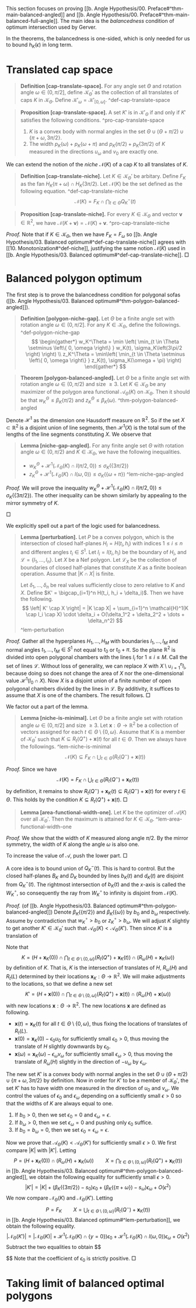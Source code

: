 This section focuses on proving [[b. Angle Hypothesis/00. Preface#^thm-main-balanced-angled]] and [[b. Angle Hypothesis/00. Preface#^thm-main-balanced-full-angle]]. The main idea is the _balancedness_ condition of optimum intersection used by Gerver.

In the theorems, the balancedness is one-sided, which is only needed for us to bound $h_K(\epsilon)$ in long term.

# Translated cap space

> __Definition [cap-translate-space].__ For any angle set $\Theta$ and rotation angle $\omega \in (0, \pi/2]$, define $\mathcal{K}_\Theta'$ as the collection of all translates of caps $K$ in $\mathcal{K}_\Theta$. Define $\mathcal{K}'_{\omega} = \mathcal{K}'_{[0, \omega]}$. ^def-cap-translate-space

> __Proposition [cap-translate-space].__ A set $K'$ is in $\mathcal{K}'_{\Theta}$ if and only if $K'$ satisfies the following conditions. ^pro-cap-translate-space
> 
> 1. $K$ is a convex body with normal angles in the set $\Theta \cup (\Theta + \pi/2) \cup \left\{ \pi + \omega, 3\pi/2 \right\}$.
> 2. The width $p_K(\omega) + p_K(\omega + \pi)$ and $p_K(\pi/2) + p_K(3\pi/2)$ of $K$ measured in the directions $u_\omega$ and $v_0$ are exactly one.

We can extend the notion of the _niche_ $\mathcal{N}(K)$ of a cap $K$ to all translates of $K$.

> __Definition [cap-translate-niche].__ Let $K \in \mathcal{K}_\Theta'$ be arbitary. Define $F_K$ as the fan $H_K(\pi + \omega) \cap H_K(3\pi/2)$. Let $\mathcal{N}(K)$ be the set defined as the following equation. ^def-cap-translate-niche
$$
\mathcal{N}(K) = F_K \cap \bigcap_{t \in \Theta} Q^-_K(t)
$$

> __Proposition [cap-translate-niche].__ For every $K \in \mathcal{K}_\Theta$ and vector $\mathbf{v} \in \mathbb{R}^2$, we have $\mathcal{N}(K + \mathbf{v}) = \mathcal{N}(K) + \mathbf{v}$. ^pro-cap-translate-niche

_Proof._ Note that if $K \in \mathcal{K}_\Theta$, then we have $F_K = F_\omega$ so [[b. Angle Hypothesis/03. Balanced optimum#^def-cap-translate-niche]] agrees with [[10. Monotonization#^def-niche]], justifying the same notion $\mathcal{N}(K)$ used in [[b. Angle Hypothesis/03. Balanced optimum#^def-cap-translate-niche]]. □

# Balanced polygon optimum

The first step is to prove the balancedness condition for polygonal sofas ([[b. Angle Hypothesis/03. Balanced optimum#^thm-polygon-balanced-angled]]).

> __Definition [polygon-niche-gap].__ Let $\Theta$ be a finite angle set with rotation angle $\omega \in (0, \pi/2]$. For any $K \in \mathcal{K}_\Theta$, define the followings. ^def-polygon-niche-gap
$$
\begin{gather*}
w_K^\Theta = \min \left( \min_{t \in \Theta \setminus \left\{ 0, \omega \right\} } w_K(t), \sigma_K\left(3\pi/2 \right)  \right) \\
z_K^\Theta = \min\left( \min_{t \in \Theta \setminus \left\{ 0, \omega \right\} } z_K(t), \sigma_K(\omega + \pi) \right) 
\end{gather*}
$$

> __Theorem [polygon-balanced-angled].__ Let $\Theta$ be a finite angle set with rotation angle $\omega \in (0, \pi/2)$ and size $\geq 3$. Let $K \in \mathcal{K}_\Theta$ be any maximizer of the polygon area functional $\mathcal{A}_{\Theta}(K)$ on $\mathcal{K}_\Theta$. Then it should be that $w_K^\Theta \leq \beta_K(\pi/2)$ and $z_K^\Theta \leq \beta_K\left(\omega\right)$. ^thm-polygon-balanced-angled

Denote $\mathcal{H}^1$ as the dimension one Hausdorff measure on $\mathbb{R}^2$. So if the set $X \subset \mathbb{R}^2$ is a disjoint union of line segments, then $\mathcal{H}^1(X)$ is the total sum of the lengths of the line segments constituting $X$. We observe that 

> __Lemma [niche-gap-angled].__ For any finite angle set $\Theta$ with rotation angle $\omega \in (0, \pi/2)$ and $K \in \mathcal{K}_\Theta$, we have the following inequalities.
> 
> - $w_K^\Theta + \mathcal{H}^1\left( \mathcal{N}_\Theta(K) \cap l(\pi/2, 0) \right) \leq \sigma_K(\left\{ 3\pi/2 \right\})$
> - $z_K^{\Theta} + \mathcal{H}^1\left( \mathcal{N}_\Theta(K) \cap l(\omega, 0) \right) \leq \sigma_K(\left\{ \omega + \pi \right\})$ 
> ^lem-niche-gap-angled

_Proof._ We will prove the inequality $w_K^\Theta + \mathcal{H}^1\left( \mathcal{N}_\Theta(K) \cap l(\pi/2, 0) \right) \leq \sigma_K(\left\{ 3\pi/2 \right\})$. The other inequality can be shown similarly by appealing to the mirror symmetry of $K$.


□

We explicitly spell out a part of the logic used for balancedness.

> __Lemma [perturbation].__ Let $P$ be a convex polygon, which is the intersection of closed half-planes $H_i = H(t_i, h_i)$ with indices $1 \leq i \leq n$ and different angles $t_i \in S^1$. Let $l_i = l(t_i, h_i)$ be the boundary of $H_i$, and $\mathcal{L} = \left\{ l_1, \dots, l_n \right\}$. Let $X$ be a Nef polygon. Let $\mathcal{L}_X$ be the collection of boundaries of closed half-planes that constitute $X$ as a finite boolean operation. Assume that $|K \cap X|$ is finite.
> 
> Let $\delta_1, \dots, \delta_n$ be real values sufficiently close to zero relative to $K$ and $X$. Define $K' = \bigcap_{i=1}^n H(t_i, h_i + \delta_i)$. Then we have the following.
$$
\left| K' \cap X \right| = |K \cap X| + \sum_{i=1}^n \mathcal{H}^1(K \cap l_i \cap X) \cdot \delta_i + O(\delta_1^2 + \delta_2^2 + \dots + \delta_n^2)
$$
> ^lem-perturbation

_Proof._ Gather all the hyperplanes $H_1, \dots, H_M$ with boundaries $l_1, \dots, l_M$ and normal angles $t_1, \dots, t_M \in S^1$ not equal to $t_0$ or $t_0 + \pi$. So the plane $\mathbb{R}^2$ is divided into open polygonal chambers with the lines $l_i$ for $1 \leq i \leq M$. Call the set of lines $\mathcal{L}$. Without loss of generality, we can replace $X$ with $X \setminus \cup_{i=1}^{n} l_i$, because doing so does not change the area of $X$ nor the one-dimensional value $\mathcal{H}^1(l_0 \cap X)$. Now $X$ is a disjoint union of a finite number of open polygonal chambers divided by the lines in $\mathcal{L}$. By additivity, it suffices to assume that $X$ is one of the chambers. The result follows. □

We factor out a part of the lemma.

> __Lemma [niche-is-minimal].__ Let $\Theta$ be a finite angle set with rotation angle $\omega \in (0, \pi/2]$ and size $\geq 3$. Let $\mathbf{x} : \Theta \to \mathbb{R}^2$ be a collection of vectors assigned for each $t \in \Theta \setminus \left\{ 0, \omega \right\}$. Assume that $K$ is a member of $\mathcal{K}_\Theta'$ such that $K \subseteq R_t(Q^+) + \mathbf{x}(t)$ for all $t \in \Theta$. Then we always have the followings. ^lem-niche-is-minimal
$$
\mathcal{N}(K) \subseteq F_K \cap \bigcup_{t \in \Theta} \left( R_t(Q^-) + \mathbf{x}(t) \right)
$$

_Proof._ Since we have
$$
\mathcal{N}(K) = F_K \cap \bigcup_{t \in \Theta} \left(R_t(Q^-) + \mathbf{x}_K(t) \right) 
$$
by definition, it remains to show $R_t(Q^-) + \mathbf{x}_K(t) \subseteq R_t(Q^-) + \mathbf{x}(t)$ for every $t \in \Theta$. This holds by the condition $K \subseteq R_t(Q^+) + \mathbf{x}(t)$. □

> __Lemma [area-functional-width-one].__ Let $K$ be the optimizer of $\mathcal{A}(K)$ over all $\mathcal{K}_\Theta'$. Then the maximum is attained for $K \in \mathcal{K}_\Theta$.
> ^lem-area-functional-width-one

_Proof._ We show that the width of $K$ measured along angle $\pi/2$. By the mirror symmetry, the width of $K$ along the angle $\omega$ is also one.

To increase the value of $\mathcal{A}$, push the lower part. □

A core idea is to bound union of $Q^-_K(t)$. This is hard to control. But the closed half-planes $B_K$ and $D_K$ bounded by lines $b_K(t)$ and $d_K(t)$ are disjoint from $Q^-_K(t)$. The rightmost intersection of $b_K(t)$ and the $x$-axis is called the $W_K^\circ$, so consequently the ray from $W_K^\circ$ to infinity is disjoint from $\mathcal{N}(K)$. 


_Proof._ (of [[b. Angle Hypothesis/03. Balanced optimum#^thm-polygon-balanced-angled]]) Denote $\beta_K(\left\{ \pi/2 \right\})$ and $\beta_K(\left\{ \omega \right\})$ by $b_0$ and $b_\omega$ respectively. Assume by contradiction that $w_K^\circ > b_0$ or $z_K^\circ > b_\omega$. We will adjust $K$ slightly to get another $K' \in \mathcal{K}_{\Theta}'$ such that $\mathcal{A}_{\Theta}(K) < \mathcal{A}_{\Theta}(K')$. Then since $K'$ is a translation of 

Note that
$$
K = (H + \mathbf{x}_K(0)) \cap \bigcap_{t \in \Theta \setminus \left\{ 0, \omega \right\} } (R_t(Q^+) + \mathbf{x}_K(t)) \cap (R_\omega(H) + \mathbf{x}_K(\omega))
$$
by definition of $K$. That is, $K$ is the intersection of translates of $H$, $R_\omega(H)$ and $R_t(L)$ determined by their locations $\mathbf{x}_K : \Theta \to \mathbb{R}^2$. We will make adjustments to the locations, so that we define a new set
$$
K' = (H + \mathbf{x}(0)) \cap \bigcap_{t \in \Theta \setminus \left\{ 0, \omega \right\} } (R_t(Q^+) + \mathbf{x}(t)) \cap (R_\omega(H) + \mathbf{x}(\omega))
$$
with new locations $\mathbf{x} : \Theta \to \mathbb{R}^2$. The new locations $\mathbf{x}$ are defined as following.

-  $\mathbf{x}(t) = \mathbf{x}_K(t)$ for all $t \in \Theta \setminus \left\{ 0, \omega \right\}$, thus fixing the locations of translates of $R_t(L)$.
-  $\mathbf{x}(0) = \mathbf{x}_K(0) - \epsilon_0 u_0$ for sufficiently small $\epsilon_0 > 0$, thus moving the translate of $H$ slightly downwards by $\epsilon_0$.
-  $\mathbf{x}(\omega) = \mathbf{x}_K(\omega) - \epsilon_\omega v_\omega$ for sufficiently small $\epsilon_\omega > 0$, thus moving the translate of $R_\omega(H)$ slightly in the direction of $-u_\omega$ by $\epsilon_\omega$.

The new set $K'$ is a convex body with normal angles in the set $\Theta \cup (\Theta + \pi/2) \cup \left\{ \pi + \omega, 3\pi/2 \right\}$ by definition. Now in order for $K'$ to be a member of $\mathcal{K}_\Theta'$, the set $K'$ has to have width one measured in the direction of $u_0$ and $v_\omega$. We control the values of $\epsilon_0$ and $\epsilon_\omega$ depending on a sufficiently small $\epsilon > 0$ so that the widths of $K$ are always equal to one.

1. If $b_0 > 0$, then we set $\epsilon_0 = 0$ and $\epsilon_\omega = \epsilon$. 
2. If $b_\omega > 0$, then we set $\epsilon_\omega = 0$ and pushing only $\epsilon_0$ suffice.
3. If $b_0 = b_\omega = 0$, then we set $\epsilon_0 = \epsilon_\omega = \epsilon$.

Now we prove that $\mathcal{A}_\Theta(K) < \mathcal{A}_\Theta(K')$ for sufficiently small $\epsilon > 0$. We first compare $|K|$ with $|K'|$. Letting
$$
P = (H + \mathbf{x}_K(0)) \cap (R_\omega(H) + \mathbf{x}_K(\omega)) \qquad X = \bigcap_{t \in \Theta \setminus \left\{ 0, \omega \right\} } (R_t(Q^+) + \mathbf{x}_K(t))
$$
in [[b. Angle Hypothesis/03. Balanced optimum#^thm-polygon-balanced-angled]], we obtain the following equality for sufficiently small $\epsilon > 0$.
$$
|K'| = |K| + \left( \beta_K(\left\{ 3\pi/2 \right\}) - s_0 \right)  \epsilon_0 +
\left( \beta_K\left( \left\{ \pi + \omega \right\}  \right) - s_\omega \right)  \epsilon_\omega + O(\epsilon^2)
$$
We now compare $\mathcal{N}_\Theta(K)$ and $\mathcal{N}_\Theta(K')$. Letting
$$
P = F_K \qquad X = \bigcup_{t \in \Theta \setminus \left\{ 0, \omega \right\} } \left( R_t(Q^-) + \mathbf{x}_K(t) \right) 
$$
in [[b. Angle Hypothesis/03. Balanced optimum#^lem-perturbation]], we obtain the following equality.
$$
|\mathcal{N}_\Theta(K')| = |\mathcal{N}_\Theta(K)| +
\mathcal{H}^1\left( \mathcal{N}_\Theta(K) \cap \left\{ y=0 \right\}   \right)  \epsilon_0 +
\mathcal{H}^1\left( \mathcal{N}_\Theta(K) \cap l(\omega, 0)  \right) \epsilon_\omega + O(\epsilon^2)
$$
Subtract the two equalities to obtain
$$

$$
Note that the coefficient of $\epsilon_0$ is strictly positive. 
□

# Taking limit of balanced optimal polygons

